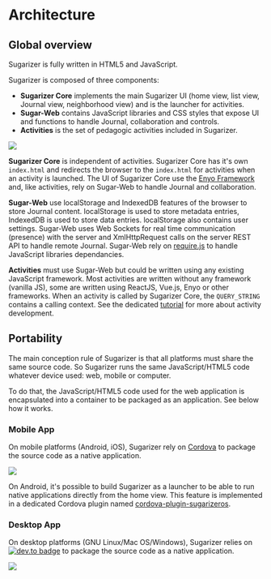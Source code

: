 # Architecture

## Global overview
Sugarizer is fully written in HTML5 and JavaScript.

Sugarizer is composed of three components:

* **Sugarizer Core** implements the main Sugarizer UI (home view, list view, Journal view, neighborhood view) and is the launcher for activities.
* **Sugar-Web** contains JavaScript libraries and CSS styles that expose UI and functions to handle Journal, collaboration and controls.
* **Activities** is the set of pedagogic activities included in Sugarizer.

![](images/global-architecture.svg)

**Sugarizer Core** is independent of activities. Sugarizer Core has it's own `index.html` and redirects the browser to the `index.html` for activities when an activity is launched. The UI of Sugarizer Core use the [Enyo Framework](http://enyojs.com/) and, like activities, rely on Sugar-Web to handle Journal and collaboration.

**Sugar-Web** use localStorage and IndexedDB features of the browser to store Journal content. localStorage is used to store metadata entries, IndexedDB is used to store data entries. localStorage also contains user settings.
Sugar-Web uses Web Sockets for real time communication (presence) with the server and XmlHttpRequest calls on the server REST API to handle remote Journal.
Sugar-Web rely on [require.js](http://www.requirejs.org/) to handle JavaScript libraries dependancies.

**Activities** must use Sugar-Web but could be written using any existing JavaScript framework. Most activities are written without any framework (vanilla JS), some are written using ReactJS, Vue.js, Enyo or other frameworks. When an activity is called by Sugarizer Core, the `QUERY_STRING` contains a calling context. See the dedicated [tutorial](tutorial.md) for more about activity development.


## Portability

The main conception rule of Sugarizer is that all platforms must share the same source code. So Sugarizer runs the same JavaScript/HTML5 code whatever device used: web, mobile or computer.

To do that, the JavaScript/HTML5 code used for the web application is encapsulated into a container to be packaged as an application. See below how it works.


### Mobile App

On mobile platforms (Android, iOS), Sugarizer rely on [Cordova](http://cordova.apache.org/) to package the source code as a native application.

![](images/mobile-architecture.svg)

On Android, it's possible to build Sugarizer as a launcher to be able to run native applications directly from the home view. This feature is implemented in a dedicated Cordova plugin named [cordova-plugin-sugarizeros](https://github.com/llaske/cordova-plugin-sugarizeros).


### Desktop App

On desktop platforms (GNU Linux/Mac OS/Windows), Sugarizer relies on [![dev.to badge](https://img.shields.io/badge/electron-%230177B5?style=flat)](https://github.com/electron/electron) to package the source code as a native application.

![](images/app-architecture.svg)

